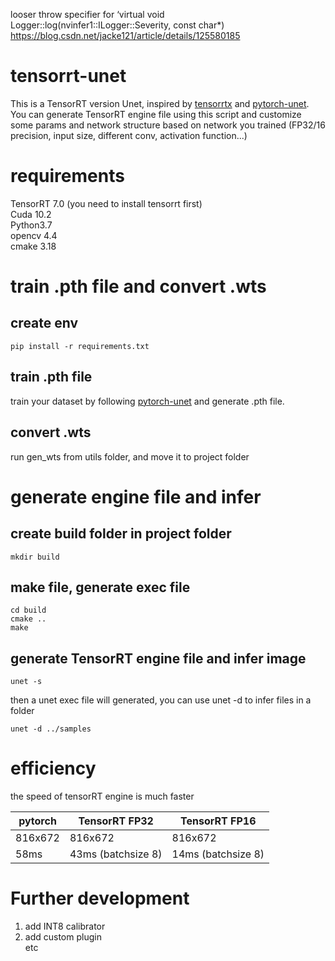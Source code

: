 looser throw specifier for ‘virtual void Logger::log(nvinfer1::ILogger::Severity, const char*)
https://blog.csdn.net/jacke121/article/details/125580185


# tensorrt-unet
This is a TensorRT version Unet, inspired by [tensorrtx](https://github.com/wang-xinyu/tensorrtx) and [pytorch-unet](https://github.com/milesial/Pytorch-UNet).<br>
You can generate TensorRT engine file using this script and customize some params and network structure based on network you trained (FP32/16 precision, input size, different conv, activation function...)<br>

# requirements

TensorRT 7.0 (you need to install tensorrt first)<br>
Cuda 10.2<br>
Python3.7<br>
opencv 4.4<br>
cmake 3.18<br>
# train .pth file and convert .wts

## create env

```
pip install -r requirements.txt
```

## train .pth file

train your dataset by following [pytorch-unet](https://github.com/milesial/Pytorch-UNet) and generate .pth file.<br>

## convert .wts

run gen_wts from utils folder, and move it to project folder<br>

# generate engine file and infer

## create build folder in project folder
```
mkdir build
```

## make file, generate exec file
```
cd build
cmake ..
make
```

## generate TensorRT engine file and infer image
```
unet -s
```
then a unet exec file will generated, you can use unet -d to infer files in a folder<br>
```
unet -d ../samples
```

# efficiency
the speed of tensorRT engine is much faster

 pytorch | TensorRT FP32 | TensorRT FP16
 ---- | ----- | ------  
 816x672  | 816x672 | 816x672 
 58ms  | 43ms (batchsize 8) | 14ms (batchsize 8) 


# Further development

1. add INT8 calibrator<br>
2. add custom plugin<br>
etc
